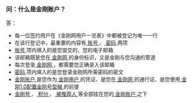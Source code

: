 ### 问：什么是金刚账户？
答：
- 每一位签约用户在《金刚网用户一览表》中都被登记为唯一一行
- 在该行登记中，最重要的内容有[ 账号 ]()、[ 密码 ]()两项
- [ 账号 ]()项内填入的是您提交的、您的电子邮箱
- 该邮箱既是您在[ 金剛网 ]()的身份标识，又是金刚与您沟通的管道
- 每次登录[ 金刚网 ]()，都需要您正确录入该邮箱
- [ 密码 ]()项内填入的是您登录金刚网所需密码的密文
- [ 金刚账户 ]()是您作为[ 金刚用户 ]()的凭证、是您在[ 金刚网 ]()的通行证、是您使用[ 金刚1.0配置金刚号型梯 ]()的前提
- [ 金刚号 ]()、[ 积分 ]()、[ 被推荐人 ]()等全部挂在您的[ 金刚账户 ]()之下
